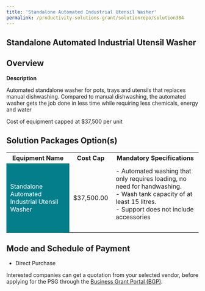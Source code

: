 ```yaml
---
title: 'Standalone Automated Industrial Utensil Washer'
permalink: /productivity-solutions-grant/solutionrepo/solution384
---
```


## Standalone Automated Industrial Utensil Washer

## Overview

**Description**

Automated standalone washer for pots, trays and utensils that replaces manual dishwashing. Compared to manual dishwashing, the automated washer gets the job done in less time while requiring less chemicals, energy and water


Cost of equipment capped at $37,500 per unit 

## Solution Packages Option(s)

<table>
<tr>
<th><b>Equipment Name</b></th>
<th><b>Cost Cap</b></th>
<th><b>Mandatory Specifications</b></th>
</tr>
<tr>
<td style='padding: 10px; background-color: #037E8A; color: #FFFFFF;'>Standalone Automated Industrial Utensil Washer</td>
<td style='padding: 10px;'>$37,500.00</td>
<td style='padding: 10px;'>- Automated washing that only requires loading, no need for handwashing. <br>- Wash tank capacity of at least 15 litres. <br>- Support does not include accessories<br><br></td>
</tr>
</table>

## Mode and Schedule of Payment

 - Direct Purchase

Interested companies can get a quotation from your selected vendor, before applying for the PSG through the <a href='https://www.businessgrants.gov.sg/' target='_blank' rel='noopener'>Business Grant Portal (BGP)</a>.

<script src="/jquery/resize-tables.js"></script>

